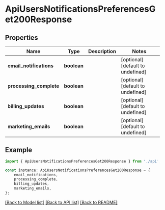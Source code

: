 # ApiUsersNotificationsPreferencesGet200Response


## Properties

Name | Type | Description | Notes
------------ | ------------- | ------------- | -------------
**email_notifications** | **boolean** |  | [optional] [default to undefined]
**processing_complete** | **boolean** |  | [optional] [default to undefined]
**billing_updates** | **boolean** |  | [optional] [default to undefined]
**marketing_emails** | **boolean** |  | [optional] [default to undefined]

## Example

```typescript
import { ApiUsersNotificationsPreferencesGet200Response } from './api';

const instance: ApiUsersNotificationsPreferencesGet200Response = {
    email_notifications,
    processing_complete,
    billing_updates,
    marketing_emails,
};
```

[[Back to Model list]](../README.md#documentation-for-models) [[Back to API list]](../README.md#documentation-for-api-endpoints) [[Back to README]](../README.md)
